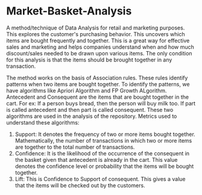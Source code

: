 # Market-Basket-Analysis
A method/technique of Data Analysis for retail and marketing purposes. This explores the customer's purchasing behavior.
This uncovers which items are bought frequently and together. This is a great way for effective sales and marketing and helps companies understand when and how much discount/sales needed to be drawn upon various items.
The only condition for this analysis is that the items should be brought together in any transaction. 

The method works on the basis of Association rules. 
These rules identify patterns when two items are bought together. To identify the patterns, we have algorithms like Apriori Algorithm and FP Growth ALgorithm. 
Antecedent and Consequent are the items that are bought together in the cart. For ex: If a person buys bread, then the person will buy milk too.
If part is called antecedent and then part is called consequent. 
These two algorithms are used in the analysis of the repository. 
Metrics used to understand these algorithms:
1. Support: It denotes the frequency of two or more items bought together. Mathematically, the number of transactions in which two or more items are together to the total number of transactions.
2. Confidence: It is the likelihood of the occurrence of the consequent in the basket given that antecedent is already in the cart. This value denotes the confidence level or probability that the items will be bought together.
3. Lift: This is Confidence to Support of consequent. This gives a value that the items will be checked out by the customers.
